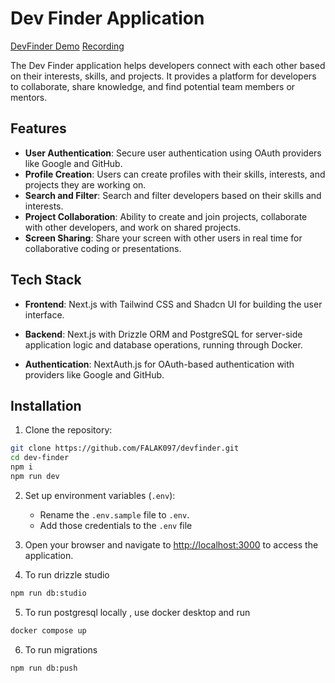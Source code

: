 # Dev Finder Application

[DevFinder Demo](https://devfinder-production.up.railway.app/)
[Recording](https://drive.google.com/file/d/1LHWTFmuTLURbjVj3vrDF-UbVRaq-PxO8/view?usp=sharing)

The Dev Finder application helps developers connect with each other based on their interests, skills, and projects. It provides a platform for developers to collaborate, share knowledge, and find potential team members or mentors.

## Features

- **User Authentication**: Secure user authentication using OAuth providers like Google and GitHub.
- **Profile Creation**: Users can create profiles with their skills, interests, and projects they are working on.
- **Search and Filter**: Search and filter developers based on their skills and interests.
- **Project Collaboration**: Ability to create and join projects, collaborate with other developers, and work on shared projects.
- **Screen Sharing**: Share your screen with other users in real time for collaborative coding or presentations.

## Tech Stack

- **Frontend**: Next.js with Tailwind CSS and Shadcn UI for building the user interface.

- **Backend**: Next.js with Drizzle ORM and PostgreSQL for server-side application logic and database operations, running through Docker.

- **Authentication**: NextAuth.js for OAuth-based authentication with providers like Google and GitHub.

## Installation

1. Clone the repository:

```bash
git clone https://github.com/FALAK097/devfinder.git
cd dev-finder
npm i
npm run dev
```

2. Set up environment variables (`.env`):

   - Rename the `.env.sample` file to `.env`.
   - Add those credentials to the `.env` file

3. Open your browser and navigate to <http://localhost:3000> to access the application.

4. To run drizzle studio

```bash
npm run db:studio
```

5. To run postgresql locally , use docker desktop and run

```bash
docker compose up
```

6. To run migrations

```bash
npm run db:push
```
